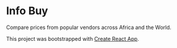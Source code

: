 # Info Buy
Compare prices from popular vendors across Africa and the World.


This project was bootstrapped with [Create React App](https://github.com/facebook/create-react-app).